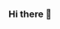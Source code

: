 ### Hi there 👋

<!--
**kushaljgec2025/kushaljgec2025** is a ✨ _special_ ✨ repository because its `README.md` (this file) appears on your GitHub profile.

Here are some ideas to get you started:

- 🔭 I’m currently working on Student
- 🌱 I’m currently learning Web Development
- 💬 Ask me about Technology
- 📫 How to reach me: kg2530@it.jgec.ac.in
- 😄 Pronouns: He/Him
- ⚡ Fun fact: I didn't Know about any coding in my high school.
-->
